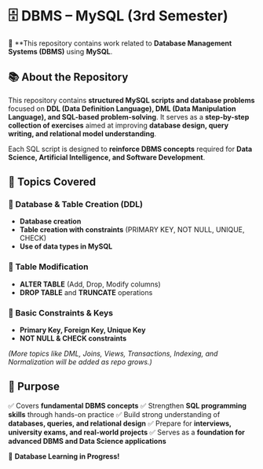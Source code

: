 # 🗄️ **DBMS – MySQL (3rd Semester)**

📌 \*\*This repository contains work related to **Database Management Systems (DBMS)** using **MySQL**.

## 📚 **About the Repository**

This repository contains **structured MySQL scripts and database problems** focused on **DDL (Data Definition Language), DML (Data Manipulation Language), and SQL-based problem-solving**.
It serves as a **step-by-step collection of exercises** aimed at improving **database design, query writing, and relational model understanding**.

Each SQL script is designed to **reinforce DBMS concepts** required for **Data Science, Artificial Intelligence, and Software Development**.

## 📝 Topics Covered

### 🔹 Database & Table Creation (DDL)

* **Database creation**
* **Table creation with constraints** (PRIMARY KEY, NOT NULL, UNIQUE, CHECK)
* **Use of data types in MySQL**

### 🔹 Table Modification

* **ALTER TABLE** (Add, Drop, Modify columns)
* **DROP TABLE** and **TRUNCATE** operations

### 🔹 Basic Constraints & Keys

* **Primary Key, Foreign Key, Unique Key**
* **NOT NULL & CHECK constraints**

*(More topics like DML, Joins, Views, Transactions, Indexing, and Normalization will be added as repo grows.)*

## 🎯 Purpose

✅ Covers **fundamental DBMS concepts**
✅ Strengthen **SQL programming skills** through hands-on practice
✅ Build strong understanding of **databases, queries, and relational design**
✅ Prepare for **interviews, university exams, and real-world projects**
✅ Serves as a **foundation for advanced DBMS and Data Science applications**

🚀 **Database Learning in Progress!**

